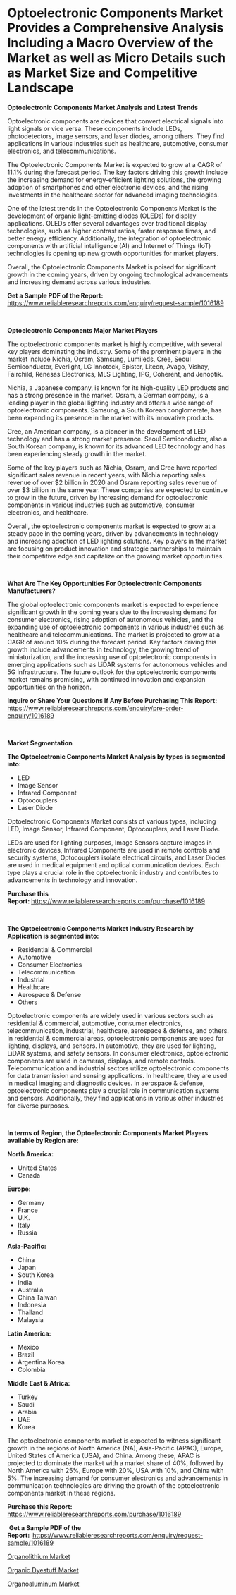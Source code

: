 <p><h1>Optoelectronic Components Market Provides a Comprehensive Analysis Including a Macro Overview of the Market as well as Micro Details such as Market Size and Competitive Landscape</h1></p><p><strong>Optoelectronic Components Market Analysis and Latest Trends</strong></p>
<p><p>Optoelectronic components are devices that convert electrical signals into light signals or vice versa. These components include LEDs, photodetectors, image sensors, and laser diodes, among others. They find applications in various industries such as healthcare, automotive, consumer electronics, and telecommunications.</p><p>The Optoelectronic Components Market is expected to grow at a CAGR of 11.1% during the forecast period. The key factors driving this growth include the increasing demand for energy-efficient lighting solutions, the growing adoption of smartphones and other electronic devices, and the rising investments in the healthcare sector for advanced imaging technologies.</p><p>One of the latest trends in the Optoelectronic Components Market is the development of organic light-emitting diodes (OLEDs) for display applications. OLEDs offer several advantages over traditional display technologies, such as higher contrast ratios, faster response times, and better energy efficiency. Additionally, the integration of optoelectronic components with artificial intelligence (AI) and Internet of Things (IoT) technologies is opening up new growth opportunities for market players.</p><p>Overall, the Optoelectronic Components Market is poised for significant growth in the coming years, driven by ongoing technological advancements and increasing demand across various industries.</p></p>
<p><strong>Get a Sample PDF of the Report:&nbsp;</strong> <a href="https://www.reliableresearchreports.com/enquiry/request-sample/1016189">https://www.reliableresearchreports.com/enquiry/request-sample/1016189</a></p>
<p>&nbsp;</p>
<p><strong>Optoelectronic Components Major Market Players</strong></p>
<p><p>The optoelectronic components market is highly competitive, with several key players dominating the industry. Some of the prominent players in the market include Nichia, Osram, Samsung, Lumileds, Cree, Seoul Semiconductor, Everlight, LG Innoteck, Epister, Liteon, Avago, Vishay, Fairchild, Renesas Electronics, MLS Lighting, IPG, Coherent, and Jenoptik.</p><p>Nichia, a Japanese company, is known for its high-quality LED products and has a strong presence in the market. Osram, a German company, is a leading player in the global lighting industry and offers a wide range of optoelectronic components. Samsung, a South Korean conglomerate, has been expanding its presence in the market with its innovative products.</p><p>Cree, an American company, is a pioneer in the development of LED technology and has a strong market presence. Seoul Semiconductor, also a South Korean company, is known for its advanced LED technology and has been experiencing steady growth in the market.</p><p>Some of the key players such as Nichia, Osram, and Cree have reported significant sales revenue in recent years, with Nichia reporting sales revenue of over $2 billion in 2020 and Osram reporting sales revenue of over $3 billion in the same year. These companies are expected to continue to grow in the future, driven by increasing demand for optoelectronic components in various industries such as automotive, consumer electronics, and healthcare.</p><p>Overall, the optoelectronic components market is expected to grow at a steady pace in the coming years, driven by advancements in technology and increasing adoption of LED lighting solutions. Key players in the market are focusing on product innovation and strategic partnerships to maintain their competitive edge and capitalize on the growing market opportunities.</p></p>
<p>&nbsp;</p>
<p><strong>What Are The Key Opportunities For Optoelectronic Components Manufacturers?</strong></p>
<p><p>The global optoelectronic components market is expected to experience significant growth in the coming years due to the increasing demand for consumer electronics, rising adoption of autonomous vehicles, and the expanding use of optoelectronic components in various industries such as healthcare and telecommunications. The market is projected to grow at a CAGR of around 10% during the forecast period. Key factors driving this growth include advancements in technology, the growing trend of miniaturization, and the increasing use of optoelectronic components in emerging applications such as LiDAR systems for autonomous vehicles and 5G infrastructure. The future outlook for the optoelectronic components market remains promising, with continued innovation and expansion opportunities on the horizon.</p></p>
<p><strong>Inquire or Share Your Questions If Any Before Purchasing This Report:</strong> <a href="https://www.reliableresearchreports.com/enquiry/pre-order-enquiry/1016189">https://www.reliableresearchreports.com/enquiry/pre-order-enquiry/1016189</a></p>
<p>&nbsp;</p>
<p><strong>Market Segmentation</strong></p>
<p><strong>The Optoelectronic Components Market Analysis by types is segmented into:</strong></p>
<p><ul><li>LED</li><li>Image Sensor</li><li>Infrared Component</li><li>Optocouplers</li><li>Laser Diode</li></ul></p>
<p><p>Optoelectronic Components Market consists of various types, including LED, Image Sensor, Infrared Component, Optocouplers, and Laser Diode. </p><p>LEDs are used for lighting purposes, Image Sensors capture images in electronic devices, Infrared Components are used in remote controls and security systems, Optocouplers isolate electrical circuits, and Laser Diodes are used in medical equipment and optical communication devices. Each type plays a crucial role in the optoelectronic industry and contributes to advancements in technology and innovation.</p></p>
<p><strong>Purchase this Report:&nbsp;</strong><a href="https://www.reliableresearchreports.com/purchase/1016189">https://www.reliableresearchreports.com/purchase/1016189</a></p>
<p>&nbsp;</p>
<p><strong>The Optoelectronic Components Market Industry Research by Application is segmented into:</strong></p>
<p><ul><li>Residential & Commercial</li><li>Automotive</li><li>Consumer Electronics</li><li>Telecommunication</li><li>Industrial</li><li>Healthcare</li><li>Aerospace & Defense</li><li>Others</li></ul></p>
<p><p>Optoelectronic components are widely used in various sectors such as residential & commercial, automotive, consumer electronics, telecommunication, industrial, healthcare, aerospace & defense, and others. In residential & commercial areas, optoelectronic components are used for lighting, displays, and sensors. In automotive, they are used for lighting, LiDAR systems, and safety sensors. In consumer electronics, optoelectronic components are used in cameras, displays, and remote controls. Telecommunication and industrial sectors utilize optoelectronic components for data transmission and sensing applications. In healthcare, they are used in medical imaging and diagnostic devices. In aerospace & defense, optoelectronic components play a crucial role in communication systems and sensors. Additionally, they find applications in various other industries for diverse purposes.</p></p>
<p>&nbsp;</p>
<p><strong>In terms of Region, the Optoelectronic Components Market Players available by Region are:</strong></p>
<p>
    <p> <strong> North America: </strong>
        <ul>
            <li>United States</li>
            <li>Canada</li>
        </ul>
        </p> 
    <p> <strong> Europe: </strong>
        <ul>
            <li>Germany</li>
            <li>France</li>
            <li>U.K.</li>
            <li>Italy</li>
            <li>Russia</li>
        </ul>
        </p> 
    <p> <strong> Asia-Pacific: </strong>
        <ul>
            <li>China</li>
            <li>Japan</li>
            <li>South Korea</li>
            <li>India</li>
            <li>Australia</li>
            <li>China Taiwan</li>
            <li>Indonesia</li>
            <li>Thailand</li>
            <li>Malaysia</li>
        </ul>
        </p> 
    <p> <strong> Latin America: </strong>
        <ul>
            <li>Mexico</li>
            <li>Brazil</li>
            <li>Argentina Korea</li>
            <li>Colombia</li>
        </ul>
        </p> 
    <p> <strong> Middle East & Africa: </strong>
        <ul>
            <li>Turkey</li>
            <li>Saudi</li>
            <li>Arabia</li>
            <li>UAE</li>
            <li>Korea</li>
        </ul>
    </p>
    </p>
<p><p>The optoelectronic components market is expected to witness significant growth in the regions of North America (NA), Asia-Pacific (APAC), Europe, United States of America (USA), and China. Among these, APAC is projected to dominate the market with a market share of 40%, followed by North America with 25%, Europe with 20%, USA with 10%, and China with 5%. The increasing demand for consumer electronics and advancements in communication technologies are driving the growth of the optoelectronic components market in these regions.</p></p>
<p><strong>Purchase this Report: </strong><a href="https://www.reliableresearchreports.com/purchase/1016189">https://www.reliableresearchreports.com/purchase/1016189</a></p>
<p>&nbsp;<strong>Get a Sample PDF of the Report:&nbsp;&nbsp;</strong><a href="https://www.reliableresearchreports.com/enquiry/request-sample/1016189">https://www.reliableresearchreports.com/enquiry/request-sample/1016189</a></p>
<p><strong></strong></p>
<p><p><a href="https://unruly-ladybug-44b.notion.site/Organolithium-Market-Share-Market-New-Trends-Analysis-Report-By-Type-By-Application-By-End-use--15834dc54fa14d399304980885f1f0a7">Organolithium Market</a></p><p><a href="https://meowing-lemming-dd3.notion.site/Organic-Dyestuff-Market-Size-2024-2031-Global-Industrial-Analysis-Key-Geographical-Regions-Marke-803f641dc41d4fbe84013b6f89fc6424">Organic Dyestuff Market</a></p><p><a href="https://shimmer-gardenia-37a.notion.site/Insights-into-Organoaluminum-Market-Size-Analysing-Market-Share-Trends-and-Growth-from-2024-to-20-48113d3b0c8449ca923ec30f9b1424a6">Organoaluminum Market</a></p></p>